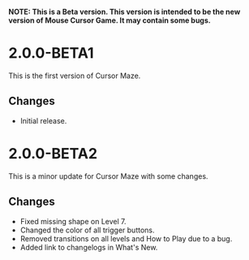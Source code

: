 **NOTE: This is a Beta version. This version is intended to be the new version of Mouse Cursor Game. It may contain some bugs.**

# 2.0.0-BETA1
This is the first version of Cursor Maze.

## Changes
- Initial release.

# 2.0.0-BETA2
This is a minor update for Cursor Maze with some changes.

## Changes
- Fixed missing shape on Level 7.
- Changed the color of all trigger buttons.
- Removed transitions on all levels and How to Play due to a bug.
- Added link to changelogs in What's New.
